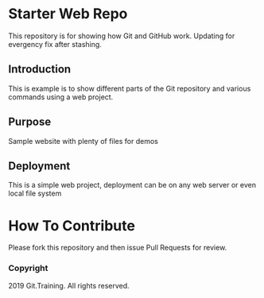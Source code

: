# Starter Web Repo

This repository is for showing how Git and GitHub work. Updating for evergency fix after stashing.

## Introduction

This is example is to show different parts of the Git repository and various commands using a web project.

## Purpose

Sample website with plenty of files for demos

## Deployment

This is a simple web project, deployment can be on any web server or even local file system

# How To Contribute

Please fork this repository and then issue Pull Requests for review.

### Copyright

2019 Git.Training. All rights reserved.
